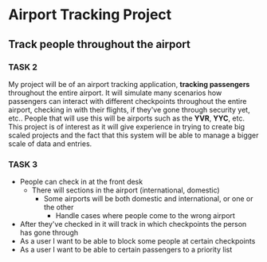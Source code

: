 # Airport Tracking Project
## Track people throughout the airport





### **TASK 2**
My project will be of an airport tracking application, **tracking passengers** throughout the
entire airport. It will simulate many scenarios how passengers can interact with different
checkpoints throughout the entire airport, checking in with their flights, if they've gone
through security yet, etc.. People that will use this will be airports such as the **YVR**, **YYC**, etc.
This project is of interest as it will give experience in trying to create big scaled
projects and the fact that this system will be able to manage a bigger scale of data and entries.


### **TASK 3**
* People can check in at the front desk
  * There will sections in the airport (international, domestic)
    * Some airports will be both domestic and international, or one or the other
      * Handle cases where people come to the wrong airport
* After they've checked in it will track in which checkpoints the person has gone through
* As a user I want to be able to block some people at certain checkpoints
* As a user I want to be able to certain passengers to a priority list

